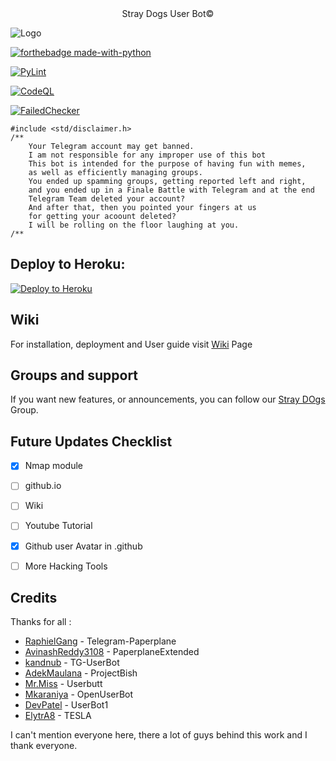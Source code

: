 <div align="center">Stray Dogs User Bot©</div>

![Logo](https://telegra.ph/file/5a1dd46f3788f9a5866d5.jpg)


[![forthebadge made-with-python](http://ForTheBadge.com/images/badges/made-with-python.svg)](https://www.python.org/)


[![PyLint](https://github.com/jokerhacker22/straydogsub/actions/workflows/pylint.yml/badge.svg)](https://github.com/jokerhacker22/straydogsub/actions/workflows/pylint.yml)

[![CodeQL](https://github.com/jokerhacker22/straydogsub/actions/workflows/codeql-analysis.yml/badge.svg)](https://github.com/jokerhacker22/straydogsub/actions/workflows/codeql-analysis.yml)

[![FailedChecker](https://github.com/jokerhacker22/straydogsub/actions/workflows/Pythonapp.yml/badge.svg)](https://github.com/jokerhacker22/straydogsub/actions/workflows/Pythonapp.yml)

```
#include <std/disclaimer.h>
/**
    Your Telegram account may get banned.
    I am not responsible for any improper use of this bot
    This bot is intended for the purpose of having fun with memes,
    as well as efficiently managing groups.
    You ended up spamming groups, getting reported left and right,
    and you ended up in a Finale Battle with Telegram and at the end
    Telegram Team deleted your account?
    And after that, then you pointed your fingers at us
    for getting your acoount deleted?
    I will be rolling on the floor laughing at you.
/**
```


## Deploy to Heroku:
<p align="left"><a href="https://heroku.com/deploy?template=https://github.com/YakkoRasZ14/straydogsub"> <img src="https://www.herokucdn.com/deploy/button.svg" alt="Deploy to Heroku" /></a></p>

## Wiki

For installation, deployment and User guide visit [Wiki](https://github.com/jokerhacker22/straydogsub/wiki) Page
## Groups and support

If you want new features, or announcements, you can follow our [Stray DOgs](https://t.me/straydogsub) Group.


## Future Updates Checklist

- [x] Nmap module
- [ ] github.io
- [ ] Wiki
- [ ] Youtube Tutorial
- [x] Github user Avatar in .github
- [ ] More Hacking Tools


## Credits

Thanks for all :
* [RaphielGang](https://github.com/RaphielGang) - Telegram-Paperplane
* [AvinashReddy3108](https://github.com/AvinashReddy3108) - PaperplaneExtended
* [kandnub](https://github.com/kandnub) - TG-UserBot
* [AdekMaulana](https://github.com/adekmaulana) - ProjectBish
* [Mr.Miss](https://github.com/keselekpermen69) - Userbutt
* [Mkaraniya](https://github.com/mkaraniya) - OpenUserBot
* [DevPatel](https://github.com/Devp73) - UserBot1
* [ElytrA8](https://github.com/ElytrA8) - TESLA

I can't mention everyone here, there a lot of guys behind this work and I thank everyone.

